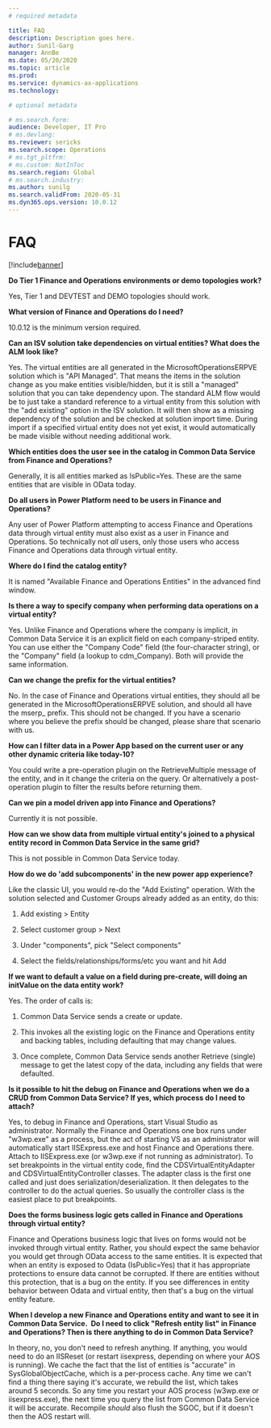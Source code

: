 ```yaml
---
# required metadata

title: FAQ
description: Description goes here.
author: Sunil-Garg
manager: AnnBe
ms.date: 05/20/2020
ms.topic: article
ms.prod:
ms.service: dynamics-ax-applications
ms.technology: 

# optional metadata

# ms.search.form:
audience: Developer, IT Pro
# ms.devlang: 
ms.reviewer: sericks
ms.search.scope: Operations
# ms.tgt_pltfrm: 
# ms.custom: NotInToc
ms.search.region: Global
# ms.search.industry:
ms.author: sunilg
ms.search.validFrom: 2020-05-31
ms.dyn365.ops.version: 10.0.12
---
```


# FAQ

[!include[banner](../includes/banner.md)]

**Do Tier 1 Finance and Operations environments or demo topologies work?**

Yes, Tier 1 and DEVTEST and DEMO topologies should work.

**What version of Finance and Operations do I need?**

10.0.12 is the minimum version required.

**Can an ISV solution take dependencies on virtual entities? What does the ALM look like?**

Yes. The virtual entities are all generated in the MicrosoftOperationsERPVE solution which is "API Managed". That means the items in the solution change as you make entities visible/hidden, but it is still a "managed" solution that you can take dependency upon. The standard ALM flow would be to just take a standard reference to a virtual entity from this solution with the "add existing" option
in the ISV solution. It will then show as a missing dependency of the solution and be checked at solution import time. During import if a specified virtual entity does not yet exist, it would automatically be made visible without needing additional work.

**Which entities does the user see in the catalog in Common Data Service from Finance and Operations?**

Generally, it is all entities marked as IsPublic=Yes. These are the same entities that are visible in OData today.

**Do all users in Power Platform need to be users in Finance and Operations?**

Any user of Power Platform attempting to access Finance and Operations data through virtual entity must also exist as a user in Finance and Operations. So technically not *all* users, only those users who access Finance and Operations data through virtual entity.

**Where do I find the catalog entity?**

It is named "Available Finance and Operations Entities" in the advanced find window.

**Is there a way to specify company when performing data operations on a virtual entity?**

Yes. Unlike Finance and Operations where the company is implicit, in Common Data Service it is an explicit field on each company-striped entity. You can use either the "Company Code" field (the four-character string), or the "Company" field (a lookup to cdm_Company). Both will provide the same information.

**Can we change the prefix for the virtual entities?**

No. In the case of Finance and Operations virtual entities, they should all be generated in the MicrosoftOperationsERPVE solution, and should all have the mserp\_ prefix. This should not be changed. If you have a scenario where you believe the prefix should be changed, please share that scenario with us.

**How can I filter data in a Power App based on the current user or any other dynamic criteria like today-10?**

You could write a pre-operation plugin on the RetrieveMultiple message of the entity, and in it change the criteria on the query. Or alternatively a post-operation plugin to filter the results before returning them.

**Can we pin a model driven app into Finance and Operations?**

Currently it is not possible.

**How can we show data from multiple virtual entity's joined to a physical entity record in Common Data Service in the same grid?**

This is not possible in Common Data Service today.

**How do we do 'add subcomponents' in the new power app experience?**

Like the classic UI, you would re-do the "Add Existing" operation. With the solution selected and Customer Groups already added as an entity, do this:

1.  Add existing \> Entity

2.  Select customer group \> Next

3.  Under "components", pick "Select components"

4.  Select the fields/relationships/forms/etc you want and hit Add

**If we want to default a value on a field during pre-create, will doing an initValue on the data entity work?**

Yes. The order of calls is:

1.  Common Data Service sends a create or update.

2.  This invokes all the existing logic on the Finance and Operations entity and backing tables, including defaulting that may change values.

3.  Once complete, Common Data Service sends another Retrieve (single) message to get the latest copy of the data, including any fields that were defaulted.

**Is it possible to hit the debug on Finance and Operations when we do a CRUD from Common Data Service? If yes, which process do I need to attach?**

Yes, to debug in Finance and Operations, start Visual Studio as administrator. Normally the Finance and Operations one box runs under "w3wp.exe" as a process, but the act of starting VS as an administrator will automatically start IISExpress.exe and host Finance and Operations there. Attach to IISExpress.exe (or w3wp.exe if not running as administrator). To set breakpoints in the virtual entity code, find the CDSVirtualEntityAdapter and CDSVirtualEntityController classes. The adapter class is the first one called and just does serialization/deserialization. It then delegates to the controller to do the actual queries. So usually the controller class is the easiest place to put breakpoints.

**Does the forms business logic gets called in Finance and Operations through virtual entity?**

Finance and Operations business logic that lives on forms would not be invoked through virtual entity. Rather, you should expect the same behavior you would get through OData access to the same entities. It is expected that when an entity is exposed to Odata (IsPublic=Yes) that it has appropriate protections to ensure data cannot be corrupted. If there are entities without this protection, that is a bug on the entity. If you see differences in entity behavior between Odata and virtual entity, then that's a bug on the virtual entity feature.

**When I develop a new Finance and Operations entity and want to see it in Common Data Service.  Do I need to click "Refresh entity list" in Finance and Operations? Then is there anything to do in Common Data Service?**

In theory, no, you don't need to refresh anything. If anything, you would need to do an IISReset (or restart iisexpress, depending on where your AOS is running). We cache the fact that the list of entities is "accurate" in SysGlobalObjectCache, which is a per-process cache. Any time we can't find a thing there saying it's accurate, we rebuild the list, which takes around 5 seconds. So any time you restart your AOS process (w3wp.exe or iisexpress.exe), the next time you query the list from Common Data Service it will be accurate. Recompile *should* also flush the SGOC, but if it doesn't then the AOS restart will.
